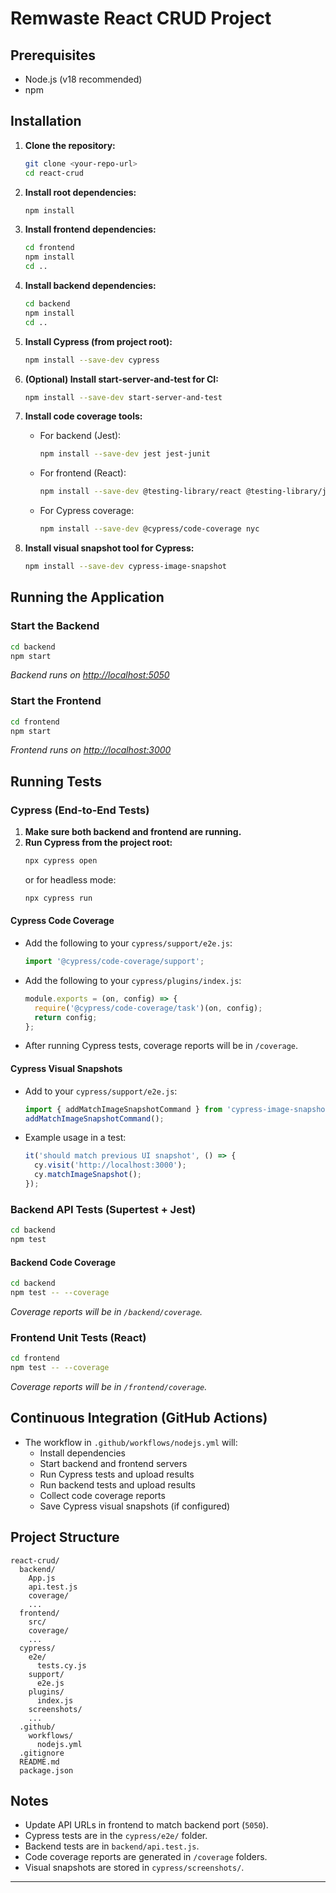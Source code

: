 # Remwaste React CRUD Project

## Prerequisites

- Node.js (v18 recommended)
- npm

## Installation

1. **Clone the repository:**
   ```sh
   git clone <your-repo-url>
   cd react-crud
   ```

2. **Install root dependencies:**
   ```sh
   npm install
   ```

3. **Install frontend dependencies:**
   ```sh
   cd frontend
   npm install
   cd ..
   ```

4. **Install backend dependencies:**
   ```sh
   cd backend
   npm install
   cd ..
   ```

5. **Install Cypress (from project root):**
   ```sh
   npm install --save-dev cypress
   ```

6. **(Optional) Install start-server-and-test for CI:**
   ```sh
   npm install --save-dev start-server-and-test
   ```

7. **Install code coverage tools:**
   - For backend (Jest):  
     ```sh
     npm install --save-dev jest jest-junit
     ```
   - For frontend (React):  
     ```sh
     npm install --save-dev @testing-library/react @testing-library/jest-dom
     ```
   - For Cypress coverage:  
     ```sh
     npm install --save-dev @cypress/code-coverage nyc
     ```

8. **Install visual snapshot tool for Cypress:**
   ```sh
   npm install --save-dev cypress-image-snapshot
   ```

## Running the Application

### Start the Backend

```sh
cd backend
npm start
```
_Backend runs on [http://localhost:5050](http://localhost:5050)_

### Start the Frontend

```sh
cd frontend
npm start
```
_Frontend runs on [http://localhost:3000](http://localhost:3000)_

## Running Tests

### Cypress (End-to-End Tests)

1. **Make sure both backend and frontend are running.**
2. **Run Cypress from the project root:**
   ```sh
   npx cypress open
   ```
   or for headless mode:
   ```sh
   npx cypress run
   ```

#### Cypress Code Coverage

- Add the following to your `cypress/support/e2e.js`:
  ```js
  import '@cypress/code-coverage/support';
  ```
- Add the following to your `cypress/plugins/index.js`:
  ```js
  module.exports = (on, config) => {
    require('@cypress/code-coverage/task')(on, config);
    return config;
  };
  ```
- After running Cypress tests, coverage reports will be in `/coverage`.

#### Cypress Visual Snapshots

- Add to your `cypress/support/e2e.js`:
  ```js
  import { addMatchImageSnapshotCommand } from 'cypress-image-snapshot/command';
  addMatchImageSnapshotCommand();
  ```
- Example usage in a test:
  ```js
  it('should match previous UI snapshot', () => {
    cy.visit('http://localhost:3000');
    cy.matchImageSnapshot();
  });
  ```

### Backend API Tests (Supertest + Jest)

```sh
cd backend
npm test
```

#### Backend Code Coverage

```sh
cd backend
npm test -- --coverage
```
_Coverage reports will be in `/backend/coverage`._

### Frontend Unit Tests (React)

```sh
cd frontend
npm test -- --coverage
```
_Coverage reports will be in `/frontend/coverage`._

## Continuous Integration (GitHub Actions)

- The workflow in `.github/workflows/nodejs.yml` will:
  - Install dependencies
  - Start backend and frontend servers
  - Run Cypress tests and upload results
  - Run backend tests and upload results
  - Collect code coverage reports
  - Save Cypress visual snapshots (if configured)

## Project Structure

```
react-crud/
  backend/
    App.js
    api.test.js
    coverage/
    ...
  frontend/
    src/
    coverage/
    ...
  cypress/
    e2e/
      tests.cy.js
    support/
      e2e.js
    plugins/
      index.js
    screenshots/
    ...
  .github/
    workflows/
      nodejs.yml
  .gitignore
  README.md
  package.json
```

## Notes

- Update API URLs in frontend to match backend port (`5050`).
- Cypress tests are in the `cypress/e2e/` folder.
- Backend tests are in `backend/api.test.js`.
- Code coverage reports are generated in `/coverage` folders.
- Visual snapshots are stored in `cypress/screenshots/`.

---
